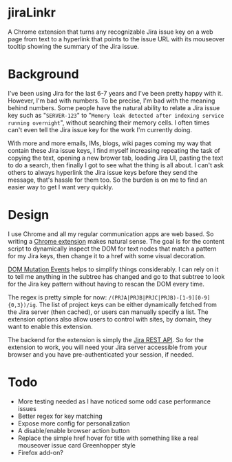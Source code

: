 jiraLinkr
=========

A Chrome extension that turns any recognizable Jira issue key on a web page from text to a hyperlink that points to the issue URL with its mouseover tooltip showing the summary of the Jira issue.


Background
==========

I've been using Jira for the last 6-7 years and I've been pretty happy with it. However, I'm bad with numbers. To be precise, I'm bad with the meaning behind numbers. Some people have the natural ability to relate a Jira issue key such as "`SERVER-123`" to "`Memory leak detected after indexing service running overnight`", without searching their memory cells. I often times can't even tell the Jira issue key for the work I'm currently doing.

With more and more emails, IMs, blogs, wiki pages coming my way that contain these Jira issue keys, I find myself increasing repeating the task of copying the text, opening a new brower tab, loading Jira UI, pasting the text to do a search, then finally I got to see what the thing is all about. I can't ask others to always hyperlink the Jira issue keys before they send the message, that's hassle for them too. So the burden is on me to find an easier way to get I want very quickly.


Design
======

I use Chrome and all my regular communication apps are web based. So writing a [Chrome extension](http://developer.chrome.com/extensions/getstarted.html "Chrome Extension") makes natural sense. The goal is for the content script to dynamically inspect the DOM for text nodes that match a pattern for my Jira keys, then change it to a href with some visual decoration.

[DOM Mutation Events](https://developer.mozilla.org/en-US/docs/DOM/Mutation_events "Mutation Events") helps to simplify things considerably. I can rely on it to tell me anything in the subtree has changed and go to that subtree to look for the Jira key pattern without having to rescan the DOM every time.

The regex is pretty simple for now: `/(PRJA|PRJB|PRJC|PRJB)-[1-9][0-9]{0,3})/ig`. The list of project keys can be either dynamically fetched from the Jira server (then cached), or users can manually specify a list. The extension options also allow users to control with sites, by domain, they want to enable this extension.

The backend for the extension is simply the [Jira REST API](https://developer.atlassian.com/display/JIRADEV/JIRA+REST+APIs "Jira REST API"). So for the extension to work, you will need your Jira server accessible from your browser and you have pre-authenticated your session, if needed.


Todo
====
- More testing needed as I have noticed some odd case performance issues
- Better regex for key matching
- Expose more config for personalization
- A disable/enable browser action button
- Replace the simple href hover for title with something like a real mouseover issue card Greenhopper style
- Firefox add-on?

